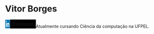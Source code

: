 <h1>Vitor Borges</h1>

<div style="display: flex">
<a href="https://www.linkedin.com/in/vitorsborg/">
  <div style="background-color: black">
  <img align="center" alt="reactJS" height="30" width="16" src="https://github.com/devicons/devicon/blob/master/icons/linkedin/linkedin-original.svg">
  @vitorsborg
  </div>
</a>

<span>
  
Atualmente cursando Ciência da computação na UFPEL. </br>
</span>
<!--
<span>
E também colocando em prática todas as tecnologias listadas abaixo.

</span>
<div>
<img align="center" alt="reactJS" height="24" width="24" src="https://github.com/devicons/devicon/blob/master/icons/react/react-original.svg"> -
<img align="center" alt="JS" height="24" width="24" src="https://raw.githubusercontent.com/devicons/devicon/master/icons/javascript/javascript-plain.svg"> -
<img align="center" alt="nodeJS" height="24" width="24" src="https://github.com/devicons/devicon/blob/master/icons/nodejs/nodejs-original.svg"> -
<img align="center" alt="HTML" height="24" width="24" src="https://github.com/devicons/devicon/blob/master/icons/html5/html5-original.svg"> -
<img align="center" alt="CSS" height="24" width="24" src="https://github.com/devicons/devicon/blob/master/icons/css3/css3-original.svg"> -
<img align="center" alt="typescript" height="24" width="30" src="https://github.com/devicons/devicon/blob/master/icons/typescript/typescript-original.svg"> -
<img align="center" alt="nextJS" height="24" width="30" src="https://github.com/devicons/devicon/blob/master/icons/nextjs/nextjs-original.svg">
</div>
-->
<!--
**VitorBorg/VitorBorg** is a ✨ _special_ ✨ repository because its `README.md` (this file) appears on your GitHub profile.

Here are some ideas to get you started:

- 🔭 I’m currently working on ...
- 🌱 I’m currently learning ...
- 👯 I’m looking to collaborate on ...
- 🤔 I’m looking for help with ...
- 💬 Ask me about ...
- 📫 How to reach me: ...
- 😄 Pronouns: ...
- ⚡ Fun fact: ...
-->
